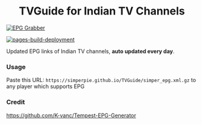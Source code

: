 
<h1 align="center"> TVGuide for Indian TV Channels </h1>

[![EPG Grabber](https://github.com/simperpie/TVGuide/actions/workflows/EPG%20Grabber.yml/badge.svg)](https://github.com/simperpie/TVGuide/actions/workflows/EPG%20Grabber.yml)

[![pages-build-deployment](https://github.com/simperpie/TVGuide/actions/workflows/pages/pages-build-deployment/badge.svg)](https://github.com/simperpie/TVGuide/actions/workflows/pages/pages-build-deployment)

Updated EPG links of Indian TV channels, **auto updated every day**.

### Usage
Paste this URL: `https://simperpie.github.io/TVGuide/simper_epg.xml.gz` to any player which supports EPG

### Credit

 https://github.com/K-vanc/Tempest-EPG-Generator

